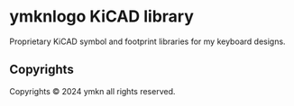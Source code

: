 # ymknlogo KiCAD library

Proprietary KiCAD symbol and footprint libraries for my keyboard designs.

## Copyrights

Copyrights &copy; 2024 ymkn all rights reserved.
